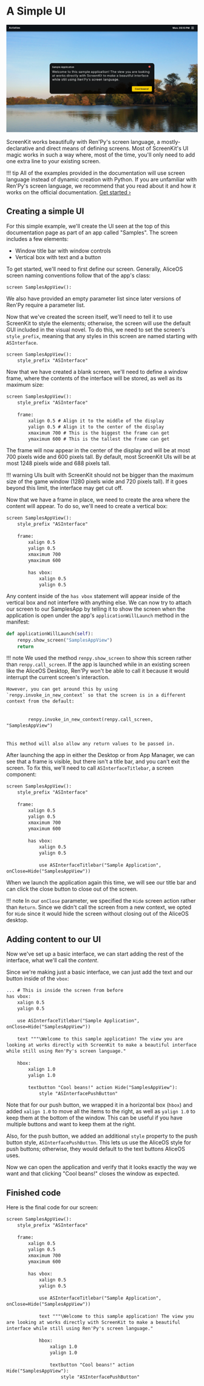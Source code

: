 # A Simple UI

![ScreenKit sample](../../images/ui/landing.png)

ScreenKit works beautifully with Ren'Py's screen language, a mostly-declarative and direct means of defining screens. Most of ScreenKit's UI magic works in such a way where, most of the time, you'll only need to add one extra line to your existing screen.

!!! tip
    All of the examples provided in the documentation will use screen language instead of dynamic creation with Python. If you are unfamiliar with Ren'Py's screen language, we recommend that you read about it and how it works on the official documentation. [Get started &rsaquo;](https://www.renpy.org/doc/html/screens.html)
    
## Creating a simple UI

For this simple example, we'll create the UI seen at the top of this documentation page as part of an app called "Samples". The screen includes a few elements:

- Window title bar with window controls
- Vertical box with text and a button

To get started, we'll need to first define our screen. Generally, AliceOS screen naming conventions follow that of the app's class:

```renpy
screen SamplesAppView():
```

We also have provided an empty parameter list since later versions of Ren'Py require a parameter list.

Now that we've created the screen itself, we'll need to tell it to use ScreenKit to style the elements; otherwise, the screen will use the default GUI included in the visual novel. To do this, we need to set the screen's `style_prefix`, meaning that any styles in this screen are named starting with `ASInterface`.

```renpy
screen SamplesAppView():
    style_prefix "ASInterface"
```

Now that we have created a blank screen, we'll need to define a window frame, where the contents of the interface will be stored, as well as its maximum size:

```renpy
screen SamplesAppView():
    style_prefix "ASInterface"

    frame:
        xalign 0.5 # Align it to the middle of the display
        yalign 0.5 # Align it to the center of the display
        xmaximum 700 # This is the biggest the frame can get
        ymaximum 600 # This is the tallest the frame can get
```

The frame will now appear in the center of the display and will be at most 700 pixels wide and 600 pixels tall. By default, most ScreenKit UIs will be at most 1248 pixels wide and 688 pixels tall.

!!! warning
    UIs built with ScreenKit should not be bigger than the maximum size of the game window (1280 pixels wide and 720 pixels tall). If it goes beyond this limit, the interface may get cut off.

Now that we have a frame in place, we need to create the area where the content will appear. To do so, we'll need to create a vertical box:

```renpy
screen SamplesAppView():
    style_prefix "ASInterface"

    frame:
        xalign 0.5
        yalign 0.5
        xmaximum 700
        ymaximum 600

        has vbox:
            xalign 0.5
            yalign 0.5

```

Any content inside of the `has vbox` statement will appear inside of the vertical box and not interfere with anything else. We can now try to attach our screen to our SamplesApp by telling it to show the screen when the application is open under the app's `applicationWillLaunch` method in the manifest:

```python
def applicationWillLaunch(self):
    renpy.show_screen("SamplesAppView")
    return
```

!!! note
    We used the method `renpy.show_screen` to show this screen rather than `renpy.call_screen`. If the app is launched while in an existing screen like the AliceOS Desktop, Ren'Py won't be able to call it because it would interrupt the current screen's interaction.
    
    However, you can get around this by using `renpy.invoke_in_new_context` so that the screen is in a different context from the default:
    

            renpy.invoke_in_new_context(renpy.call_screen, "SamplesAppView")

    
    This method will also allow any return values to be passed in.

After launching the app in either the Desktop or from App Manager, we can see that a frame is visible, but there isn't a title bar, and you can't exit the screen. To fix this, we'll need to call `ASInterfaceTitlebar`, a screen component:

```renpy
screen SamplesAppView():
    style_prefix "ASInterface"

    frame:
        xalign 0.5
        yalign 0.5
        xmaximum 700
        ymaximum 600

        has vbox:
            xalign 0.5
            yalign 0.5

            use ASInterfaceTitlebar("Sample Application", onClose=Hide("SamplesAppView"))
```

When we launch the application again this time, we will see our title bar and can click the close button to close out of the screen.

!!! note
    In our `onClose` parameter, we specified the `Hide` screen action rather than `Return`. Since we didn't call the screen from a new context, we opted for `Hide` since it would hide the screen without closing out of the AliceOS desktop.

## Adding content to our UI

Now we've set up a basic interface, we can start adding the rest of the interface, what we'll call the _content_.

Since we're making just a basic interface, we can just add the text and our button inside of the `vbox`:

```renpy
... # This is inside the screen from before
has vbox:
    xalign 0.5
    yalign 0.5
    
    use ASInterfaceTitlebar("Sample Application", onClose=Hide("SamplesAppView"))

    text """\Welcome to this sample application! The view you are looking at works directly with ScreenKit to make a beautiful interface while still using Ren'Py's screen language."

    hbox:
        xalign 1.0
        yalign 1.0

        textbutton "Cool beans!" action Hide("SamplesAppView"):
            style "ASInterfacePushButton"
```

Note that for our push button, we wrapped it in a horizontal box (`hbox`) and added `xalign 1.0` to move all the items to the right, as well as `yalign 1.0` to keep them at the bottom of the window. This can be useful if you have multiple buttons and want to keep them at the right.

Also, for the push button, we added an additional `style` property to the push button style, `ASInterfacePushButton`. This lets us use the AliceOS style for push buttons; otherwise, they would default to the text buttons AliceOS uses.

Now we can open the application and verify that it looks exactly the way we want and that clicking "Cool beans!" closes the window as expected.

## Finished code

Here is the final code for our screen:
```renpy
screen SamplesAppView():
    style_prefix "ASInterface"

    frame:
        xalign 0.5
        yalign 0.5
        xmaximum 700
        ymaximum 600

        has vbox:
            xalign 0.5
            yalign 0.5

            use ASInterfaceTitlebar("Sample Application", onClose=Hide("SamplesAppView"))

            text """\Welcome to this sample application! The view you are looking at works directly with ScreenKit to make a beautiful interface while still using Ren'Py's screen language."

            hbox:
                xalign 1.0
                yalign 1.0
        
                textbutton "Cool beans!" action Hide("SamplesAppView"):
                    style "ASInterfacePushButton"

            
```